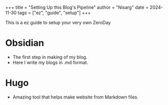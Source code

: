 +++
title = "Setting Up this Blog's Pipeline"
author = "Nisarg"
date = 2024-11-30
tags = ["ez", "guide", "setup"]
+++
<!--more-->

This is a ez guide to setup your very own ZeroDay
# Obsidian
- The first step in making of my blog.
- Here I write my blogs in .md format.
# Hugo
- Amazing tool that helps make website from Markdown files.
